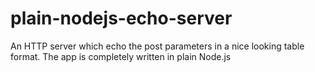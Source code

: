 # plain-nodejs-echo-server
An HTTP server which echo the post parameters in a nice looking table format. The app is completely written in plain Node.js 
